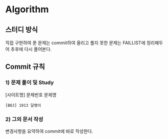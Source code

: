 # Algorithm

## 스터디 방식
직접 구현하여 푼 문제는 commit하여 올리고 풀지 못한 문제는 FAILLIST에 정리해두어 추후에 다시 풀어본다.

## Commit 규칙
### 1) 문제 풀이 및 Study
[사이트명] 문제번호 문제명
```shell
[BOJ] 1913 달팽이
```

### 2) 그외 문서 작성
변경사항을 요약하여 commit에 바로 작성한다.
